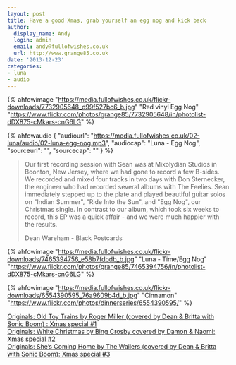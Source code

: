 ```yaml
---
layout: post
title: Have a good Xmas, grab yourself an egg nog and kick back
author:
  display_name: Andy
  login: admin
  email: andy@fullofwishes.co.uk
  url: http://www.grange85.co.uk
date: '2013-12-23'
categories:
- luna
- audio
---
```

{% ahfowimage "https://media.fullofwishes.co.uk/flickr-downloads/7732905648_d99f527bc6_b.jpg" "Red vinyl Egg Nog" "https://www.flickr.com/photos/grange85/7732905648/in/photolist-dDX875-cMkars-cnG6LG" %}

 {% ahfowaudio {
  "audiourl": "https://media.fullofwishes.co.uk/02-luna/audio/02-luna-egg-nog.mp3",
  "audiocap": "Luna - Egg Nog",
  "sourceurl": "",
  "sourcecap": ""
  } %}

<blockquote><p>Our first recording session with Sean was at Mixolydian Studios in Boonton, New Jersey, where we had gone to record a few B-sides. We recorded and mixed four tracks in two days with Don Sternecker, the engineer who had recorded several albums with The Feelies. Sean immediately stepped up to the plate and played beautiful guitar solos on "Indian Summer", "Ride Into the Sun", and "Egg Nog", our Christmas single. In contrast to our album, which took six weeks to record, this EP was a quick affair - and we were much happier with the results.</p>
<footer>Dean Wareham - Black Postcards</footer>
</blockquote>

{% ahfowimage "https://media.fullofwishes.co.uk/flickr-downloads/7465394756_e58b7fdbdb_b.jpg" "Luna  - Time/Egg Nog" "https://www.flickr.com/photos/grange85/7465394756/in/photolist-dDX875-cMkars-cnG6LG" %}

{% ahfowimage "https://media.fullofwishes.co.uk/flickr-downloads/6554390595_76a9609b4d_b.jpg" "Cinnamon" "https://www.flickr.com/photos/dinnerseries/6554390595/" %}

<p><a href="/2013/12/16/originals-xmas-special-1-old-toy-trains-by-roger-miller-covered-by-dean-britta-with-sonic-boom/" title="Originals: Old Toy Trains by Roger Miller (covered by Dean & Britta with Sonic Boom) : Xmas special #1">Originals: Old Toy Trains by Roger Miller (covered by Dean & Britta with Sonic Boom) : Xmas special #1</a><br />
<a href="/2013/12/18/originals-white-christmas-by-bing-crosby-covered-by-damon-naomi/" title="Originals: White Christmas by Bing Crosby covered by Damon & Naomi: Xmas special #2">Originals: White Christmas by Bing Crosby covered by Damon & Naomi: Xmas special #2</a><br />
<a href="/2013/12/20/originals-xmas-special-1-shes-coming-home-by-the-wailers-covered-by-dean-britta-with-sonic-boom/" title="Originals: She’s Coming Home by The Wailers (covered by Dean & Britta with Sonic Boom): Xmas special #3">Originals: She’s Coming Home by The Wailers (covered by Dean & Britta with Sonic Boom): Xmas special #3</a></p>

